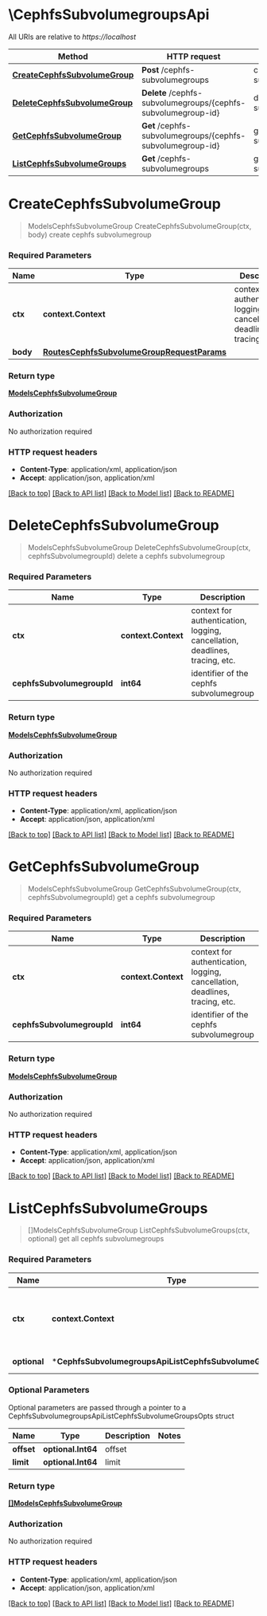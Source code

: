 # \CephfsSubvolumegroupsApi

All URIs are relative to *https://localhost*

Method | HTTP request | Description
------------- | ------------- | -------------
[**CreateCephfsSubvolumeGroup**](CephfsSubvolumegroupsApi.md#CreateCephfsSubvolumeGroup) | **Post** /cephfs-subvolumegroups | create cephfs subvolumegroup
[**DeleteCephfsSubvolumeGroup**](CephfsSubvolumegroupsApi.md#DeleteCephfsSubvolumeGroup) | **Delete** /cephfs-subvolumegroups/{cephfs-subvolumegroup-id} | delete a cephfs subvolumegroup
[**GetCephfsSubvolumeGroup**](CephfsSubvolumegroupsApi.md#GetCephfsSubvolumeGroup) | **Get** /cephfs-subvolumegroups/{cephfs-subvolumegroup-id} | get a cephfs subvolumegroup
[**ListCephfsSubvolumeGroups**](CephfsSubvolumegroupsApi.md#ListCephfsSubvolumeGroups) | **Get** /cephfs-subvolumegroups | get all cephfs subvolumegroups


# **CreateCephfsSubvolumeGroup**
> ModelsCephfsSubvolumeGroup CreateCephfsSubvolumeGroup(ctx, body)
create cephfs subvolumegroup

### Required Parameters

Name | Type | Description  | Notes
------------- | ------------- | ------------- | -------------
 **ctx** | **context.Context** | context for authentication, logging, cancellation, deadlines, tracing, etc.
  **body** | [**RoutesCephfsSubvolumeGroupRequestParams**](RoutesCephfsSubvolumeGroupRequestParams.md)|  | 

### Return type

[**ModelsCephfsSubvolumeGroup**](models.CephfsSubvolumeGroup.md)

### Authorization

No authorization required

### HTTP request headers

 - **Content-Type**: application/xml, application/json
 - **Accept**: application/json, application/xml

[[Back to top]](#) [[Back to API list]](../README.md#documentation-for-api-endpoints) [[Back to Model list]](../README.md#documentation-for-models) [[Back to README]](../README.md)

# **DeleteCephfsSubvolumeGroup**
> ModelsCephfsSubvolumeGroup DeleteCephfsSubvolumeGroup(ctx, cephfsSubvolumegroupId)
delete a cephfs subvolumegroup

### Required Parameters

Name | Type | Description  | Notes
------------- | ------------- | ------------- | -------------
 **ctx** | **context.Context** | context for authentication, logging, cancellation, deadlines, tracing, etc.
  **cephfsSubvolumegroupId** | **int64**| identifier of the cephfs subvolumegroup | 

### Return type

[**ModelsCephfsSubvolumeGroup**](models.CephfsSubvolumeGroup.md)

### Authorization

No authorization required

### HTTP request headers

 - **Content-Type**: application/xml, application/json
 - **Accept**: application/json, application/xml

[[Back to top]](#) [[Back to API list]](../README.md#documentation-for-api-endpoints) [[Back to Model list]](../README.md#documentation-for-models) [[Back to README]](../README.md)

# **GetCephfsSubvolumeGroup**
> ModelsCephfsSubvolumeGroup GetCephfsSubvolumeGroup(ctx, cephfsSubvolumegroupId)
get a cephfs subvolumegroup

### Required Parameters

Name | Type | Description  | Notes
------------- | ------------- | ------------- | -------------
 **ctx** | **context.Context** | context for authentication, logging, cancellation, deadlines, tracing, etc.
  **cephfsSubvolumegroupId** | **int64**| identifier of the cephfs subvolumegroup | 

### Return type

[**ModelsCephfsSubvolumeGroup**](models.CephfsSubvolumeGroup.md)

### Authorization

No authorization required

### HTTP request headers

 - **Content-Type**: application/xml, application/json
 - **Accept**: application/json, application/xml

[[Back to top]](#) [[Back to API list]](../README.md#documentation-for-api-endpoints) [[Back to Model list]](../README.md#documentation-for-models) [[Back to README]](../README.md)

# **ListCephfsSubvolumeGroups**
> []ModelsCephfsSubvolumeGroup ListCephfsSubvolumeGroups(ctx, optional)
get all cephfs subvolumegroups

### Required Parameters

Name | Type | Description  | Notes
------------- | ------------- | ------------- | -------------
 **ctx** | **context.Context** | context for authentication, logging, cancellation, deadlines, tracing, etc.
 **optional** | ***CephfsSubvolumegroupsApiListCephfsSubvolumeGroupsOpts** | optional parameters | nil if no parameters

### Optional Parameters
Optional parameters are passed through a pointer to a CephfsSubvolumegroupsApiListCephfsSubvolumeGroupsOpts struct

Name | Type | Description  | Notes
------------- | ------------- | ------------- | -------------
 **offset** | **optional.Int64**| offset | 
 **limit** | **optional.Int64**| limit | 

### Return type

[**[]ModelsCephfsSubvolumeGroup**](*models.CephfsSubvolumeGroup.md)

### Authorization

No authorization required

### HTTP request headers

 - **Content-Type**: application/xml, application/json
 - **Accept**: application/json, application/xml

[[Back to top]](#) [[Back to API list]](../README.md#documentation-for-api-endpoints) [[Back to Model list]](../README.md#documentation-for-models) [[Back to README]](../README.md)

